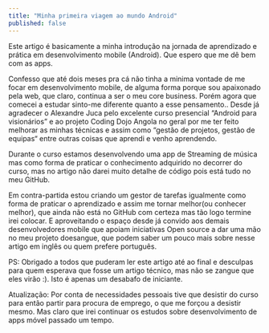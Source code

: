 ```yaml
---
title: "Minha primeira viagem ao mundo Android"
published: false
---
```


Este artigo é basicamente a minha introdução na jornada de aprendizado e prática em desenvolvimento mobile (Android). Que espero que me dê bem com as apps.

Confesso que até dois meses pra cá não tinha a minima vontade de me focar em desenvolvimento mobile, de alguma forma porque sou apaixonado pela web, que claro, continua a ser o meu core business. Porém agora que comecei a estudar sinto-me diferente quanto a esse pensamento..
Desde já agradecer o Alexandre Juca pelo excelente curso presencial “Android para visionários” e ao projeto Coding Dojo Angola no geral por me ter feito melhorar as minhas técnicas e assim como “gestão de projetos, gestão de equipas“ entre outras coisas que aprendi e venho aprendendo.

Durante o curso estamos desenvolvendo uma app de Streaming de música mas como forma de praticar o conhecimento adquirido no decorrer do curso, mas no artigo não darei muito detalhe de código pois está tudo no meu GitHub.

Em contra-partida estou criando um gestor de tarefas igualmente como forma de praticar o aprendizado e assim me tornar melhor(ou conhecer melhor), que ainda não está no GitHub com certeza mas tão logo termine irei colocar.
E aproveitando o espaço desde já convido aos demais desenvolvedores mobile que apoiam iniciativas Open source a dar uma mão no meu projeto doesangue, que podem saber um pouco mais sobre nesse artigo em inglês ou quem prefere português.

PS: Obrigado a todos que puderam ler este artigo até ao final e desculpas para quem esperava que fosse um artigo técnico, mas não se zangue que eles virão :). Isto é apenas um desabafo de iniciante.

Atualização: Por conta de necessidades pessoais tive que desistir do curso para então partir para procura de emprego, o que me forçou a desistir mesmo. Mas claro que irei continuar os estudos sobre desenvolvimento de apps móvel passado um tempo.
